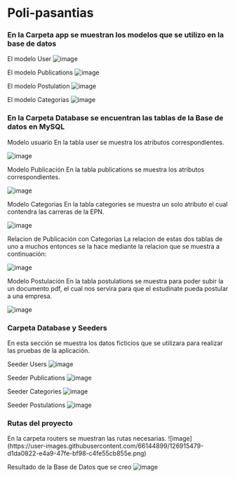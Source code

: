 # Poli-pasantias

<h3>En la Carpeta app se muestran los modelos que se utilizo en la base de datos </h3>

El modelo User
![image](https://user-images.githubusercontent.com/66144899/126915225-23f2248d-584e-4fd7-b45c-fa36c8914f72.png)

El modelo Publications
![image](https://user-images.githubusercontent.com/66144899/126915238-5700d934-c3a3-4f96-a68d-bc0d5cb13800.png)

El modelo Postulation
![image](https://user-images.githubusercontent.com/66144899/126915247-fd589f7f-06fc-46cc-be85-763edab35828.png)

El modelo Categorias
![image](https://user-images.githubusercontent.com/66144899/126915254-24b2fd57-e072-4e9c-b961-ac60fe5816b5.png)


<h3>En la Carpeta Database se encuentran las tablas de la Base de datos en MySQL </h3>

Modelo usuario
En la tabla user se muestra los atributos correspondientes.

![image](https://user-images.githubusercontent.com/66144899/126915045-8e86f1e9-6f07-430b-8e3b-9da6c6b1fe0e.png)

Modelo Publicación
En la tabla publications se muestra los atributos correspondientes.

![image](https://user-images.githubusercontent.com/66144899/126915086-62a12e7b-d1dc-4f59-8331-9648a4bb9f48.png)

Modelo Categorias
En la tabla categories se muestra un solo atributo el cual contendra las carreras de la EPN.

![image](https://user-images.githubusercontent.com/66144899/126915131-ae4c01c4-c5d8-4fc3-8e22-d4f118ea3f07.png)

Relacion de Publicación con Categorias
La relacion de estas dos tablas de uno a muchos entonces se la hace mediante la relacion que se muestra a continuación:

![image](https://user-images.githubusercontent.com/66144899/126915164-3785cc51-7db2-4c74-baa6-427f7cf2768c.png)

Modelo Postulación
En la tabla postulations se muestra para poder subir la un documento pdf, el cual nos servira para que el estudinate pueda postular a una empresa.

![image](https://user-images.githubusercontent.com/66144899/126915199-ba2d6fba-a37c-450e-abb6-70111ed33c65.png)

<h3>Carpeta Database y Seeders</h3>

En esta sección se muestra los datos ficticios que se utilizara para realizar las pruebas de la aplicación.

Seeder Users
![image](https://user-images.githubusercontent.com/66144899/126915367-0f3980ed-579f-4305-8ba0-4c4c4c4e1845.png)

Seeder Publications
![image](https://user-images.githubusercontent.com/66144899/126915399-f39f3dda-cbb5-4691-a56c-d80f6008f74a.png)

Seeder Categories
![image](https://user-images.githubusercontent.com/66144899/126915415-4d4f103a-352e-4dae-b82c-c58b5c4d9522.png)

Seeder Postulations
![image](https://user-images.githubusercontent.com/66144899/126915433-103e7efe-6116-4cf9-b2ec-01ebe7cb4c5d.png)


<h3> Rutas del proyecto </h3>
En la carpeta routers se muestran las rutas necesarias.
![image](https://user-images.githubusercontent.com/66144899/126915479-d1da0822-e4a9-47fe-bf98-c4fe55cb855e.png)

Resultado de la Base de Datos que se creo
![image](https://user-images.githubusercontent.com/66144899/126915578-a0e4c7f7-7dac-48cb-9da3-8ae16197b39b.png)




